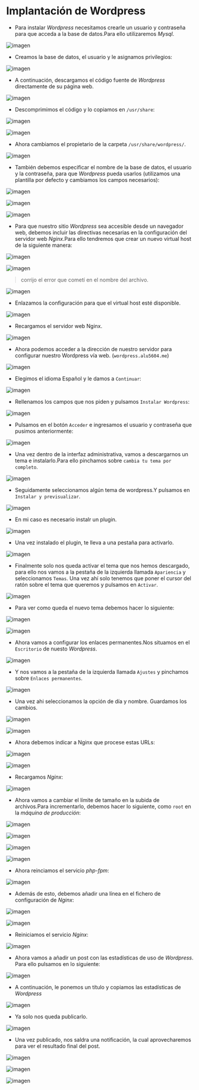 # Implantación de Wordpress

* Para instalar *Wordpress* necesitamos crearle un usuario y contraseña para que acceda a la base de datos.Para ello utilizaremos *Mysql*.

![imagen](./img/captura1.PNG)

* Creamos la base de datos, el usuario y le asignamos privilegios:

![imagen](./img/captura2.PNG)

* A continuación, descargamos el código fuente de *Wordpress* directamente de su página web.

![imagen](./img/captura3.PNG)

* Descomprimimos el código y lo copiamos en `/usr/share`:

![imagen](./img/captura4.PNG)

![imagen](./img/captura5.PNG)

* Ahora cambiamos el propietario de la carpeta `/usr/share/wordpress/`.

![imagen](./img/captura6.PNG)

* También debemos especificar el nombre de la base de datos, el usuario y la contraseña, para que *Wordpress* pueda usarlos (utilizamos una plantilla por defecto y cambiamos los campos necesarios):

![imagen](./img/captura7.PNG)

![imagen](./img/captura8.PNG)

![imagen](./img/captura9.PNG)

* Para que nuestro sitio *Wordpress* sea accesible desde un navegador web, debemos incluir las directivas necesarias en la configuración del servidor web *Nginx*.Para ello tendremos que crear un nuevo virtual host de la siguiente manera:

![imagen](./img/captura10.PNG)

![imagen](./img/captura11.PNG)

> corrijo el error que cometí  en el nombre del archivo.

![imagen](./img/captura12.PNG)

* Enlazamos la configuración para que el virtual host esté disponible.

![imagen](./img/captura13.PNG)

* Recargamos el servidor web Nginx.

![imagen](./img/captura14.PNG)

* Ahora podemos acceder a la dirección de nuestro servidor para configurar nuestro Wordpress vía web. (`wordpress.alu5604.me`)

![imagen](./img/captura15.PNG)

* Elegimos el idioma Español y le damos a `Continuar`:

![imagen](./img/captura16.PNG)

* Rellenamos los campos que nos piden y pulsamos `Instalar Wordpress`:

![imagen](./img/captura17.PNG)

* Pulsamos en el botón `Acceder` e ingresamos el usuario y contraseña que pusimos anteriormente:

![imagen](./img/captura18.PNG)

* Una vez dentro de la interfaz administrativa, vamos a descargarnos un tema e instalarlo.Para ello pinchamos sobre `cambia tu tema por completo`.

![imagen](./img/captura19.PNG)

* Seguidamente seleccionamos algún tema de wordpress.Y pulsamos en `Instalar y previsualizar`.

![imagen](./img/captura20.PNG)

* En mi caso es necesario instalr un plugin.

![imagen](./img/captura21.PNG)

* Una vez instalado el plugin, te lleva a una pestaña para activarlo.

![imagen](./img/captura22.PNG)

* Finalmente solo nos queda activar el tema que nos hemos descargado, para ello nos vamos a la pestaña de la izquierda llamada `Apariencia` y seleccionamos `Temas`. Una vez ahí solo tenemos que poner el cursor del ratón sobre el tema que queremos y pulsamos en `Activar`.

![imagen](./img/captura23.PNG)

* Para ver como queda el nuevo tema debemos hacer lo siguiente:

![imagen](./img/captura24.PNG)

![imagen](./img/captura25.PNG)

* Ahora vamos a configurar los enlaces permanentes.Nos situamos en el `Escritorio` de nuesto *Wordpress*.

![imagen](./img/captura26.PNG)

* Y nos vamos a la pestaña de la izquierda llamada `Ajustes` y pinchamos sobre `Enlaces permanentes`.

![imagen](./img/captura27.PNG)

* Una vez ahi seleccionamos la opción de día y nombre. Guardamos los cambios.

![imagen](./img/captura28.PNG)

![imagen](./img/captura29.PNG)

* Ahora debemos indicar a Nginx que procese estas URLs:

![imagen](./img/captura30.PNG)

![imagen](./img/captura31.PNG)

* Recargamos *Nginx*:

![imagen](./img/captura32.PNG)

* Ahora vamos a cambiar el límite de tamaño en la subida de archivos.Para incrementarlo, debemos hacer lo  siguiente, como `root` en la *máquina de producción*:

![imagen](./img/captura33.PNG)

![imagen](./img/captura34.PNG)

![imagen](./img/captura35.PNG)

![imagen](./img/captura36.PNG)

* Ahora reinciamos el servicio *php-fpm*:

![imagen](./img/captura37.PNG)

* Además de esto, debemos añadir una línea en el fichero de configuración de *Nginx*:

![imagen](./img/captura38.PNG)

![imagen](./img/captura39.PNG)

* Reiniciamos el servicio *Nginx*:

![imagen](./img/captura32.PNG)

* Ahora vamos a añadir un post con  las estadísticas de uso de *Wordpress*. Para ello pulsamos en lo siguiente:

![imagen](./img/captura40.PNG)

* A continuación, le ponemos un título y copiamos las estadísticas de *Wordpress*

![imagen](./img/captura41.PNG)

* Ya solo nos queda publicarlo.

![imagen](./img/captura42.PNG)

* Una vez publicado, nos saldra una notificación, la cual aprovecharemos para ver el resultado final del post.

![imagen](./img/captura43.PNG)

![imagen](./img/captura44.PNG)

![imagen](./img/captura45u.PNG)
